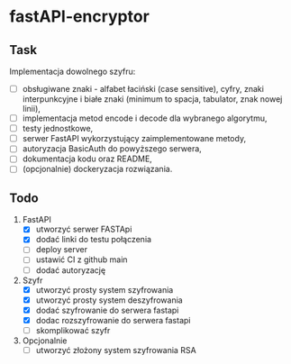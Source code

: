 # fastAPI-encryptor

## Task
Implementacja dowolnego szyfru:
- [ ] obsługiwane znaki - alfabet łaciński (case sensitive), cyfry, znaki interpunkcyjne i
białe znaki (minimum to spacja, tabulator, znak nowej linii),
- [ ] implementacja metod encode i decode dla wybranego algorytmu,
- [ ] testy jednostkowe,
- [ ] serwer FastAPI wykorzystujący zaimplementowane metody,
- [ ] autoryzacja BasicAuth do powyższego serwera,
- [ ] dokumentacja kodu oraz README,
- [ ] (opcjonalnie) dockeryzacja rozwiązania.

## Todo
1. FastAPI
    - [x] utworzyć serwer FASTApi
    - [x] dodać linki do testu połączenia
    - [ ] deploy server
    - [ ] ustawić CI z github main
    - [ ] dodać autoryzację 
2. Szyfr
    - [x] utworzyć prosty system szyfrowania 
    - [x] utworzyć prosty system deszyfrowania
    - [x] dodać szyfrowanie do serwera fastapi
    - [x] dodac rozszyfrowanie do serwera fastapi
    - [ ] skomplikować szyfr  

3. Opcjonalnie
    - [ ] utworzyć złożony system szyfrowania RSA